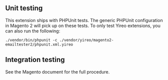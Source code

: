 ## Unit testing
This extension ships with PHPUnit tests. The generic PHPUnit configuration in Magento 2 will pick up on these tests. To only
test Yireo extensions, you can also run the following:

    ./vendor/bin/phpunit -c ./vendor/yireo/magento2-emailtester2/phpunit.xml.yireo

## Integration testing
See the Magento document for the full procedure.
